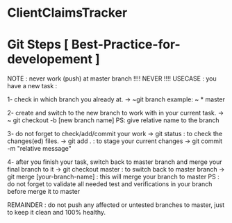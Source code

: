 # ClientClaimsTracker

# Git Steps [ Best-Practice-for-developement ]
NOTE : never work (push) at master branch !!!! NEVER !!!!
USECASE : you have a new task :  

 1- check in which branch you already at.
    -> ~git branch
        example: ~ * master
        
 2- create and switch to the new branch to work with in your current task.
    -> ~ git checkout -b [new branch name]
 PS: give relative name to the branch
 
 3- do not forget to check/add/commit your work
    -> git status : to check the changes(ed) files.
    -> git add . : to stage your current changes
    -> git commit -m "relative message"
  
  4- after you finish your task, switch back to master branch and merge your final branch to it
    -> git checkout master : to switch back to master branch
    -> git merge [your-branch-name] : this will merge your branch to master
    PS : do not forget to validate all needed test and verifications in your branch before merge it to master

REMAINDER : do not push any affected or untested branches to master, just to keep it clean and 100% healthy.
 
